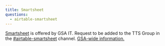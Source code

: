 ```yaml
---
title: Smartsheet
questions:
  - airtable-smartsheet
---
```


[Smartsheet](https://www.smartsheet.com/) is offered by GSA IT. Request to be added to the TTS Group in the [#airtable-smartsheet](https://gsa-tts.slack.com/messages/airtable-smartsheet/) channel. [GSA-wide information.](https://insite.gsa.gov/employee-resources/information-technology/do-it-yourself-self-help/software-and-applications/smartsheet-gov)
